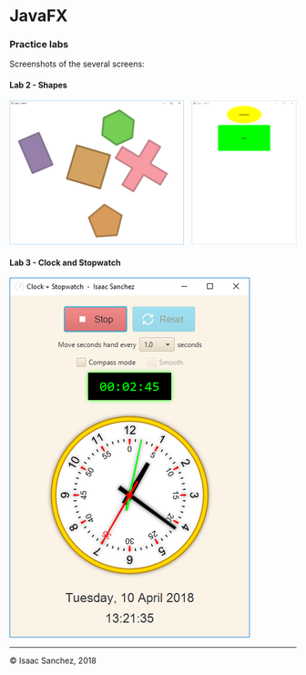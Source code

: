 # JavaFX
### Practice labs


Screenshots of the several screens:

#### Lab 2 - Shapes
![Dental Clinic Login](img/Shapes.png)

#### Lab 3 - Clock and Stopwatch
![Dental Clinic Loading](img/Clock.png)



---
&copy; Isaac Sanchez, 2018
